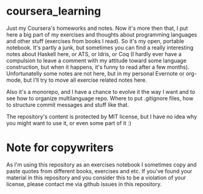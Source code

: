 # coursera_learning
Just my Coursera's homeworks and notes. Now it's more then that, I put here a big part of my exercises and thoughts about programming languages and other stuff (exercises from books I read). So it's my open, portable notebook. It's partly a junk, but sometimes you can find a really interesting notes about Haskell here, or ATS, or Idris, or Coq (I hardly ever have a compulsion to leave a comment with my attitude toward some language construction, but when it happens, it's funny to read after a few months). Unfortunatelly some notes are not here, but in my personal Evernote or org-mode, but I'll try to move all exercise related notes here.

Also it's a monorepo, and I have a chance to evolve it the way I want and to see how to organize multilanguage repo. Where to put .gitignore files, how to structure commit messages and stuff like that.

The repository's content is protected by MIT license, but I have no idea why you might want to use it, or even some part of it :)

# Note for copywriters
As I'm using this repository as an exercises notebook I sometimes copy and paste quotes from different books, exercises and etc. 
If you've found your material in this repository and you consider this to be a violation of your license, please contact me via github issues in this repository.
